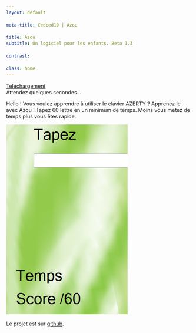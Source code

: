 ```yaml
---
layout: default

meta-title: Cedced19 | Azou

title: Azou
subtitle: Un logiciel pour les enfants. Beta 1.3

contrast:

class: home
---
```


[Téléchargement](https://raw.githubusercontent.com/cedced19/Azou/master/setup/Azou.exe)  
Attendez quelques secondes...

Hello ! Vous voulez apprendre  à utiliser le clavier AZERTY ?
Apprenez le avec Azou !
Tapez 60 lettre en un minimum de temps.
Moins vous metez de temps plus vous êtes rapide.

![](demo.png)

Le projet est sur [github](https://github.com/cedced19/azou).
